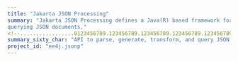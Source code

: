 ```yaml
---
title: "Jakarta JSON Processing"
summary: "Jakarta JSON Processing defines a Java(R) based framework for parsing, generating, transforming, and
querying JSON documents."
<!--.................0123456789.123456789.123456789.123456789.123456789.123456789-->
summary_sixty_char: "API to parse, generate, transform, and query JSON docs"
project_id: "ee4j.jsonp"
---
```

